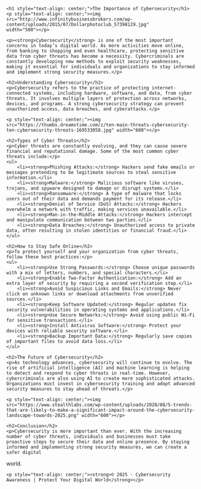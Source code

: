<!DOCTYPE html>
<html lang="en">
<head>
    <meta charset="UTF-8">
    <meta name="viewport" content="width=device-width, initial-scale=1.0">
    <title>The Importance of Cybersecurity</title>
</head>
<body>

    <h1 style="text-align: center;">The Importance of Cybersecurity</h1>
    <p style="text-align: center;"><img src="http://www.infinitybusinessbrokers.com/wp-content/uploads/2015/07/Dollarphotoclub_57398129.jpg" 
    width="500"></p>
    
    <p><strong>Cybersecurity</strong> is one of the most important concerns in today’s digital world. As more activities move online, from banking to shopping and even healthcare, protecting sensitive data from cyber threats has become a necessity. Cybercriminals are constantly developing new methods to exploit security weaknesses, making it essential for individuals and organizations to stay informed and implement strong security measures.</p>

    <h2>Understanding Cybersecurity</h2>
    <p>Cybersecurity refers to the practice of protecting internet-connected systems, including hardware, software, and data, from cyber threats. It involves multiple layers of protection across networks, devices, and programs. A strong cybersecurity strategy can prevent unauthorized access, data breaches, and cyberattacks.</p>

    <p style="text-align: center;"><img src="https://thumbs.dreamstime.com/z/ten-main-threats-cybersecurity-ten-cybersecurity-threats-169533058.jpg" width="600"></p>

    <h2>Types of Cyber Threats</h2>
    <p>Cyber threats are constantly evolving, and they can cause severe financial and reputational damage. Some of the most common cyber threats include:</p>
    <ul>
        <li><strong>Phishing Attacks:</strong> Hackers send fake emails or messages pretending to be legitimate sources to steal sensitive information.</li>
        <li><strong>Malware:</strong> Malicious software like viruses, trojans, and spyware designed to damage or disrupt systems.</li>
        <li><strong>Ransomware:</strong> A type of malware that locks users out of their data and demands payment for its release.</li>
        <li><strong>Denial of Service (DoS) Attacks:</strong> Hackers overwhelm a network with traffic, making services unavailable.</li>
        <li><strong>Man-in-the-Middle Attacks:</strong> Hackers intercept and manipulate communication between two parties.</li>
        <li><strong>Data Breaches:</strong> Unauthorized access to private data, often resulting in stolen identities or financial fraud.</li>
    </ul>

    <h2>How to Stay Safe Online</h2>
    <p>To protect yourself and your organization from cyber threats, follow these best practices:</p>
    <ul>
        <li><strong>Use Strong Passwords:</strong> Choose unique passwords with a mix of letters, numbers, and special characters.</li>
        <li><strong>Enable Two-Factor Authentication:</strong> Add an extra layer of security by requiring a second verification step.</li>
        <li><strong>Avoid Suspicious Links and Emails:</strong> Never click on unknown links or download attachments from unverified sources.</li>
        <li><strong>Keep Software Updated:</strong> Regular updates fix security vulnerabilities in operating systems and applications.</li>
        <li><strong>Use Secure Networks:</strong> Avoid using public Wi-Fi for sensitive transactions.</li>
        <li><strong>Install Antivirus Software:</strong> Protect your devices with reliable security software.</li>
        <li><strong>Backup Important Data:</strong> Regularly save copies of important files to avoid data loss.</li>
    </ul>

    <h2>The Future of Cybersecurity</h2>
    <p>As technology advances, cybersecurity will continue to evolve. The rise of artificial intelligence (AI) and machine learning is helping to detect and respond to cyber threats in real-time. However, cybercriminals are also using AI to create more sophisticated attacks. Organizations must invest in cybersecurity training and adopt advanced security measures to stay ahead of threats.</p>

    <p style="text-align: center;"><img src="https://www.stealthlabs.com/wp-content/uploads/2020/08/5-trends-that-are-likely-to-make-a-significant-impact-around-the-cybersecurity-landscape-towards-2025.png" width="600"></p>

    <h2>Conclusion</h2>
    <p>Cybersecurity is more important than ever. With the increasing number of cyber threats, individuals and businesses must take proactive steps to secure their data and online presence. By staying informed and implementing strong security measures, we can create a safer digital 
world.</p>

    <p style="text-align: center;"><strong>© 2025 - Cybersecurity Awareness | Protect Your Digital World</strong></p>

</body>
</html>
